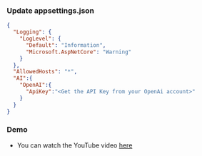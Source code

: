 ### Update appsettings.json

```json
{
  "Logging": {
    "LogLevel": {
      "Default": "Information",
      "Microsoft.AspNetCore": "Warning"
    }
  },
  "AllowedHosts": "*",
  "AI":{
    "OpenAI":{
      "ApiKey":"<Get the API Key from your OpenAi account>" 
    }
  }
}
```

### Demo
- You can watch the YouTube video [here](https://youtu.be/8qxRUc7sUmk "here")

